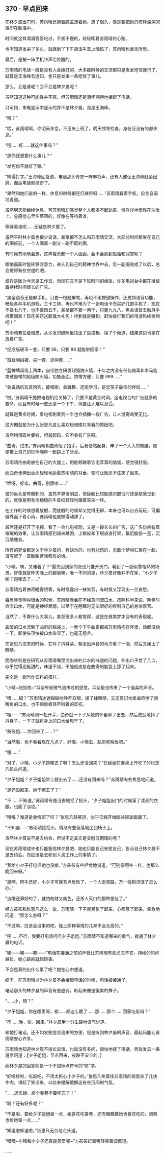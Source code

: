 ## 370 · 早点回来

在林夕晨出门时，苏雨晴还抱着膝盖想着她，想了很久，像是要把她的模样深深的烙印在脑海中。

时间就这样滴滴答答地过，不紧不慢的，轻轻叩着苏雨晴的心弦。

也不知道发呆了多久，就连到了下午胡玉牛去上晚班了，苏雨晴也毫无所觉。

最后，是被一阵手机铃声给惊醒的。

苏雨晴的电话一般是没有人会拨打的，大多数时候的交流都只是发发短信就行了，就算是王海峰有通知，也只是发来一条短信了事儿。

那么，会是谁呢？会不会是林夕晨呢？

虽然知道这种可能性并不高，但苏雨晴还是满怀期待地接起了电话。

只可惜，来电显示中显示的并不是林夕晨，而是王海峰。

“喂？”

“喂，苏雨晴啊，你明天休息，不用来上班了，明天领导检查，身份证没有的都休息。”

“哦……好……就这件事吗？”

“那你还想要什么事儿？”

“发短信不就好了嘛。”

“懒得打字。”王海峰回答道，电话那头传来一阵麻将声，还有人催促王海峰赶紧出牌，而后电话就挂断了。

“果然和她们说的一样，休息的时候都在打麻将呀……”苏雨晴看着手机，自言自语地说道。

虽然明天能继续休息，可苏雨晴却感觉整个人都提不起劲来，懒洋洋地倚靠在沙发上，总感觉心里空落落的，好像在等待着谁。

等待着谁呢……无疑是林夕晨了。

虽然平时林夕晨也很少说话，甚至都不怎么和苏雨晴交流，大部分时间都坐在自己的画板前，一个人画着一副又一副不同的画。

有时候苏雨晴会想，这样每天都一个人画画，会不会感到孤独和寂寞呢？

哪怕画画时能转移注意力，进入到自己的精神世界中去，但一副画完成了以后，总会觉得有些空虚的吧。

或许是因为今天是工作日，而现在又不是下班时间的缘故，许多电视台中都在播放着持续时间很长的广告。

“黑金语音王触屏手机，只要一根触屏笔，再也不用按键操作，还支持语音功能，畅玩各种手机游戏，三卡三待，再也不用为了一张电话卡而买好几部手机了，现在不要七八千，也不要四五千，甚至都不要一两千，只要九九八，黑金语音王触屏手机带回家！现在买还送超值大礼包！抢到就是赚到，赶快拨打我们的电话热线抢购吧！”

苏雨晴耷拉着眼皮，从沙发的缝隙里找出了遥控板，换了个频道，结果这边也是在放着广告。

“纪念版硬币一套，只要 88，只要 88 就能带回家！”

“蚕丝羽绒被，买一套，送两套……”

“蓝神牌超级上网本，自带独立研发超强防火墙，十年之内没有任何病毒和木马能攻破自带的超级防火墙，功能全面，携带方便，只要 699……”

“会说话的玩具狗狗，能唱歌，会跳舞，还能学习，是您孩子最佳的伴侣……”

“啪。”苏雨晴干脆把电视机给关掉了，只要不是黄金时间，这电视台的广告就多的要命，而且有时候一放还是一个下午，简直让人难以忍受。

就算是黄金时间，看电视剧看到一半也会插播一段广告，让人觉得难受无比。

这大概就是为什么张思凡这么喜欢租借碟片来看的原因吧。

虽然租借碟片要钱，但最起码，它不会有广告呀。

“曲奇，过来。”苏雨晴朝曲奇招了招手，后者便站起身，伸了一个大大的懒腰，顺便带上自己的玩伴咖啡一起跳上了沙发。

苏雨晴把曲奇放在自己的大腿上，用脸颊蹭着它毛茸茸的脑袋，感觉很舒服。

而曲奇也伸出舌头轻轻地舔着苏雨晴的耳垂，顿时让她忍不住笑了起来。

“咿呀，好痒，曲奇，别舔啦……”

猫的舌头是有倒刺的，虽然不算很明显，但舔起比较敏感的部位时还是能感觉到的，就像是用毛毛糙糙的牛皮纸轻轻地蹭着耳朵一样。

在工作的时候想着放假，而放假的时候却又觉得无聊，本来也可以出去玩玩，可偏偏外面下着小雨，苏雨晴也就懒得动弹了。

最后还是打开了电视，看了一会儿电视剧，又是一段长长的广告，这广告仿佛有着催眠的效果，让苏雨晴感到越来越困，上眼皮和下眼皮直打架，最后脑袋一歪，沉沉地睡去。

所有的梦全都是关于林夕晨的，有快乐的，也有悲伤的，无数个梦境汇聚在一起，谱写起了一首酸甜苦辣都有的诗。

“小晴，咦，又睡着了？”最先回到家的张思凡推开房门，看到了一副似曾相熟的场景，好像就是昨天晚上的翻版嘛，唯一不同的是，林夕晨好像并不在家，“小夕子呢？跑哪去了……”

苏雨晴抱着曲奇睡得很香，有时候露出一抹笑容，有时候又浮现出一丝哀愁。

每当睡觉睡得很香的时候，苏雨晴就会在不经意间流口水，按照科学来说，睡觉时会流口水，可能是神经衰弱，以至于在睡眠时无法很好的控制自己的身体器官。

当然了，不算什么大事儿，甚至很多人都觉得，这是在做美梦才会有的表现呢。

晶莹的口水流到了曲奇的脑袋上，一整个下午曲奇都被苏雨晴抱在怀里，动都没动一下，即使头顶快被口水染湿了，也毫无怨言。

在张思凡进来的时候，它抖了抖耳朵，朝发出声音的地方看了一眼，然后又闭上了眼睛。

而咖啡则是在研究从苏雨晴嘴里流出来的口水的味道的问题，伸出爪子尝了几口，似乎觉得还挺甜的，味道不错，干脆就直接在曲奇的脑袋上舔了起来。

完全是一副当作饮料的模样。

“小晴~吃饭啦~”耳朵有轻微气流拂过的感觉，耳朵里也传来了一个温柔的声音。

“唔……姆？”苏雨晴迷迷糊糊地睁开双眼，揉了揉眼睛，又无意识地拿曲奇擦了擦嘴角的口水，也不顾后者轻声叫着的反抗。

“嗖——”苏雨晴刚一松开手，曲奇就一下子从她的怀里窜了出去，然后使劲地抖了抖身子，一下子就将身上的口水给甩干了。

“莜莜姐……你回来了……？”

“当然啦，也不看看现在几点了，好啦，小懒虫，起来吃晚饭吧。”

“嗯……”

“对了，小晴，小夕子跑哪去了啊？怎么还没回来？”已经坐在餐桌上开吃了的张思凡扭头问道。

“夕子姐姐？夕子姐姐早上就出去了……还没有回来吗？”苏雨晴有些焦急地问道。

“是还没回来，她干嘛去了？”

“不……不知道。”苏雨晴有些沮丧地摇了摇头，“夕子姐姐出门的时候穿了漂亮的衣服，也画了淡妆。”

“哦吼？难道是会情郎了吗？”张思凡轻笑道，似乎已经开始脑补那副画面了。

“不知道……”苏雨晴摇摇头，情绪有些低落地坐到椅子上。

虽然林夕晨说不是去约会，但说不定其实是安慰苏雨晴的呢？

现在苏雨晴或许也只能相信林夕晨吧，她也只能自己安慰自己，告诉自己林夕晨不是去约会，而应该是去和别人谈工作上的事情了。

“我给小夕子打电话她也没接。”方莜莜有些担忧地说道，“可别像阿牛一样，也那么晚回来呀。”

“是啊，阿牛还好，小夕子可就有点危险了，一个人走夜路，万一碰到流氓了怎么办。”

“流氓还算好的了，就怕劫财又劫色，还杀人灭口的那种恶徒了。”

经方莜莜和张思凡这么一说，苏雨晴一下子就紧张了起来，心都悬了起来，焦急地问道：“那怎么办呀？”

“不过嘛，应该会没事的吧，碰上那种事情的几率不会太高的。”

“呼……不行，我要打电话问问夕子姐姐。”苏雨晴不知道哪来的勇气，拨通了林夕晨的电话。

“嘟——嘟——嘟——”电话在接通之前的声音让苏雨晴有些忐忑不安，持续的时间越长，她心跳的就越厉害。

不会是真的出什么事了吧？她在心中想道。

终于，在苏雨晴以为林夕晨不会接起电话的时候，电话被接通了。

电话那头的林夕晨的声音有些虚弱，听起来像是很累的样子。

“……小，晴？”

“夕子姐姐，你在哪里呀，都……都这么晚了……那……那个……回家吃饭吗？”

“不……晚，些，回来。”林夕晨用十分生硬地语气说道。

和她打电话，还不如发短信交流来的方便，但是听到林夕晨的声音，最起码能让苏雨晴安心许多。

苏雨晴也知道林夕晨不擅长说话，也就没有多问，很快地挂了电话，而后发去一条短信问道：【夕子姐姐，早点回来，夜路不安全的。】

而林夕晨的回答则是一个不加标点符号的“嗯”字。

“好啦好啦，吃饭吧，不用太担心小夕子的。”张思凡笑着往苏雨晴的碗里夹了几块牛肉，讲起了笑话来，以此来缓解缓解这有些沉闷的气氛。

“……思思姐，那个春卷不要吃完了！”

“啊？还有好多呢？”

“不是啦，要给夕子姐姐留一点，她喜欢吃春卷，还有糖醋藕她也喜欢吃的，蛋糕也给她留一点……”

“知道啦知道啦。”张思凡无奈地点头道。

“嘿嘿~小晴和小夕子还真是恩爱呢~”方莜莜捂着嘴轻笑着调侃道。

……
